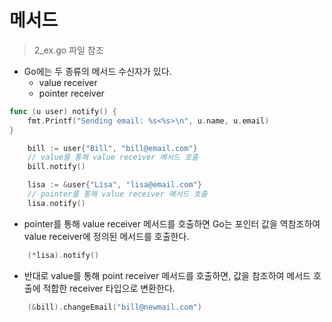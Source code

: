 # 메서드

> 2_ex.go 파일 참조

- Go에는 두 종류의 메서드 수신자가 있다.
  - value receiver
  - pointer receiver

```go
func (u user) notify() {
	fmt.Printf("Sending email: %s<%s>\n", u.name, u.email)
}
```

```go
    bill := user{"Bill", "bill@email.com"}
    // value를 통해 value receiver 메서드 호출
    bill.notify()

	lisa := &user{"Lisa", "lisa@email.com"}
    // pointer를 통해 value receiver 메서드 호출
	lisa.notify()
```

- pointer를 통해 value receiver 메서드를 호출하면 Go는 포인터 값을 역참조하여 value receiver에 정의된 메서드를 호출한다.

```go
    (*lisa).notify()
```

- 반대로 value를 통해 point receiver 메서드를 호출하면, 값을 참조하여 메서드 호출에 적합한 receiver 타입으로 변환한다.

```go
    (&bill).changeEmail("bill@newmail.com")
```

